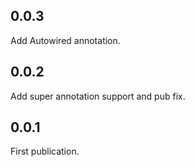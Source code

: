 ## 0.0.3
Add Autowired annotation.
## 0.0.2
Add super annotation support and pub fix.
## 0.0.1
First publication.